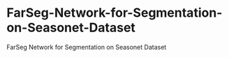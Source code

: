 # FarSeg-Network-for-Segmentation-on-Seasonet-Dataset
FarSeg Network for Segmentation on Seasonet Dataset
